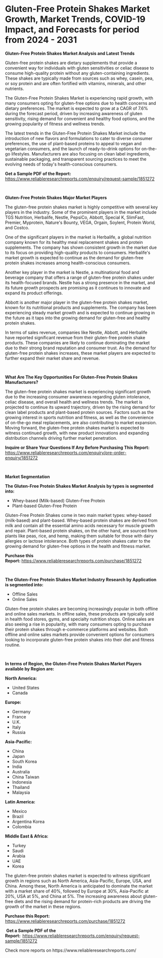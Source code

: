 <p><h1>Gluten-Free Protein Shakes Market Growth, Market Trends, COVID-19 Impact, and Forecasts for period from 2024 - 2031</h1></p><p><strong>Gluten-Free Protein Shakes Market Analysis and Latest Trends</strong></p>
<p><p>Gluten-free protein shakes are dietary supplements that provide a convenient way for individuals with gluten sensitivities or celiac disease to consume high-quality protein without any gluten-containing ingredients. These shakes are typically made from sources such as whey, casein, pea, or soy protein and are often fortified with vitamins, minerals, and other nutrients.</p><p>The Gluten-Free Protein Shakes Market is experiencing rapid growth, with many consumers opting for gluten-free options due to health concerns and dietary preferences. The market is expected to grow at a CAGR of 7.6% during the forecast period, driven by increasing awareness of gluten sensitivity, rising demand for convenient and healthy food options, and the growing popularity of fitness and wellness trends.</p><p>The latest trends in the Gluten-Free Protein Shakes Market include the introduction of new flavors and formulations to cater to diverse consumer preferences, the use of plant-based proteins to appeal to vegan and vegetarian consumers, and the launch of ready-to-drink options for on-the-go lifestyles. Manufacturers are also focusing on clean label ingredients, sustainable packaging, and transparent sourcing practices to meet the evolving needs of today's health-conscious consumers.</p></p>
<p><strong>Get a Sample PDF of the Report:&nbsp;</strong> <a href="https://www.reliableresearchreports.com/enquiry/request-sample/1851272">https://www.reliableresearchreports.com/enquiry/request-sample/1851272</a></p>
<p>&nbsp;</p>
<p><strong>Gluten-Free Protein Shakes Major Market Players</strong></p>
<p><p>The gluten-free protein shakes market is highly competitive with several key players in the industry. Some of the prominent players in the market include TGS Nutrition, Herbalife, Nestle, PepsiCo, Abbott, Special K, SlimFast, Premier, Myprotein, Nature's Bounty, VEGA, Orgain, Soylent, Protein World, and Costco.</p><p>One of the significant players in the market is Herbalife, a global nutrition company known for its healthy meal replacement shakes and protein supplements. The company has shown consistent growth in the market due to its focus on providing high-quality products to consumers. Herbalife's market growth is expected to continue as the demand for gluten-free protein shakes increases among health-conscious consumers.</p><p>Another key player in the market is Nestle, a multinational food and beverage company that offers a range of gluten-free protein shakes under its health-focused brands. Nestle has a strong presence in the market, and its future growth prospects are promising as it continues to innovate and expand its product offerings.</p><p>Abbott is another major player in the gluten-free protein shakes market, known for its nutritional products and supplements. The company has been experiencing steady market growth and is expected to continue growing in the future as it taps into the growing demand for gluten-free and healthy protein shakes.</p><p>In terms of sales revenue, companies like Nestle, Abbott, and Herbalife have reported significant revenue from their gluten-free protein shake products. These companies are likely to continue dominating the market due to their strong brand reputation and consumer trust. As the demand for gluten-free protein shakes increases, these market players are expected to further expand their market share and revenue.</p></p>
<p>&nbsp;</p>
<p><strong>What Are The Key Opportunities For Gluten-Free Protein Shakes Manufacturers?</strong></p>
<p><p>The gluten-free protein shakes market is experiencing significant growth due to the increasing consumer awareness regarding gluten intolerance, celiac disease, and overall health and wellness trends. The market is projected to continue its upward trajectory, driven by the rising demand for clean label products and plant-based protein sources. Factors such as the growing interest in sports nutrition and fitness, as well as the convenience of on-the-go meal replacements, are also contributing to market expansion. Moving forward, the gluten-free protein shakes market is expected to witness continued growth, with new product innovations and expanding distribution channels driving further market penetration.</p></p>
<p><strong>Inquire or Share Your Questions If Any Before Purchasing This Report:</strong> <a href="https://www.reliableresearchreports.com/enquiry/pre-order-enquiry/1851272">https://www.reliableresearchreports.com/enquiry/pre-order-enquiry/1851272</a></p>
<p>&nbsp;</p>
<p><strong>Market Segmentation</strong></p>
<p><strong>The Gluten-Free Protein Shakes Market Analysis by types is segmented into:</strong></p>
<p><ul><li>Whey-based (Milk-based) Gluten-Free Protein</li><li>Plant-based Gluten-Free Protein</li></ul></p>
<p><p>Gluten-Free Protein Shakes come in two main market types: whey-based (milk-based) and plant-based. Whey-based protein shakes are derived from milk and contain all the essential amino acids necessary for muscle growth and repair. Plant-based protein shakes, on the other hand, are sourced from plants like peas, rice, and hemp, making them suitable for those with dairy allergies or lactose intolerance. Both types of protein shakes cater to the growing demand for gluten-free options in the health and fitness market.</p></p>
<p><strong>Purchase this Report:&nbsp;</strong><a href="https://www.reliableresearchreports.com/purchase/1851272">https://www.reliableresearchreports.com/purchase/1851272</a></p>
<p>&nbsp;</p>
<p><strong>The Gluten-Free Protein Shakes Market Industry Research by Application is segmented into:</strong></p>
<p><ul><li>Offline Sales</li><li>Online Sales</li></ul></p>
<p><p>Gluten-free protein shakes are becoming increasingly popular in both offline and online sales markets. In offline sales, these products are typically sold in health food stores, gyms, and specialty nutrition shops. Online sales are also seeing a rise in popularity, with many consumers opting to purchase their protein shakes through e-commerce platforms and websites. Both offline and online sales markets provide convenient options for consumers looking to incorporate gluten-free protein shakes into their diet and fitness routine.</p></p>
<p>&nbsp;</p>
<p><strong>In terms of Region, the Gluten-Free Protein Shakes Market Players available by Region are:</strong></p>
<p>
    <p> <strong> North America: </strong>
        <ul>
            <li>United States</li>
            <li>Canada</li>
        </ul>
        </p> 
    <p> <strong> Europe: </strong>
        <ul>
            <li>Germany</li>
            <li>France</li>
            <li>U.K.</li>
            <li>Italy</li>
            <li>Russia</li>
        </ul>
        </p> 
    <p> <strong> Asia-Pacific: </strong>
        <ul>
            <li>China</li>
            <li>Japan</li>
            <li>South Korea</li>
            <li>India</li>
            <li>Australia</li>
            <li>China Taiwan</li>
            <li>Indonesia</li>
            <li>Thailand</li>
            <li>Malaysia</li>
        </ul>
        </p> 
    <p> <strong> Latin America: </strong>
        <ul>
            <li>Mexico</li>
            <li>Brazil</li>
            <li>Argentina Korea</li>
            <li>Colombia</li>
        </ul>
        </p> 
    <p> <strong> Middle East & Africa: </strong>
        <ul>
            <li>Turkey</li>
            <li>Saudi</li>
            <li>Arabia</li>
            <li>UAE</li>
            <li>Korea</li>
        </ul>
    </p>
    </p>
<p><p>The gluten-free protein shakes market is expected to witness significant growth in regions such as North America, Asia-Pacific, Europe, USA, and China. Among these, North America is anticipated to dominate the market with a market share of 40%, followed by Europe at 30%, Asia-Pacific at 20%, USA at 5%, and China at 5%. The increasing awareness about gluten-free diets and the rising demand for protein-rich products are driving the growth of the market in these regions.</p></p>
<p><strong>Purchase this Report: </strong><a href="https://www.reliableresearchreports.com/purchase/1851272">https://www.reliableresearchreports.com/purchase/1851272</a></p>
<p>&nbsp;<strong>Get a Sample PDF of the Report:&nbsp;&nbsp;</strong><a href="https://www.reliableresearchreports.com/enquiry/request-sample/1851272">https://www.reliableresearchreports.com/enquiry/request-sample/1851272</a></p>
<p><strong></strong></p>
<p>Check more reports on https://www.reliableresearchreports.com/</p>